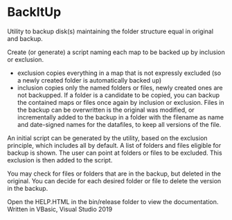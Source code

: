 # BackItUp
Utility to backup disk(s) maintaining the folder structure equal in original and backup.

Create (or generate) a script naming each map to be backed up by inclusion or exclusion.
- exclusion copies everything in a map that is not expressly excluded (so a newly created folder is automatically backed up)
- inclusion copies only the named folders or files, newly created ones are not backupped. 
If a folder is a candidate to be copied, you can backup the contained maps or files once again by inclusion or exclusion.
Files in the backup can be overwritten is the original was modified, or incrementally added to the backup in a folder with the filename as name and date-signed names for the datafiles, to keep all versions of the file.

An initial script can be generated by the utility, based on the exclusion principle, which includes all by default.
A list of folders and files eligible for backup is shown. 
The user can point at folders or files to be excluded.
This exclusion is then added to the script.

You may check for files or folders that are in the backup, but deleted in the original. You can decide for each desired folder or file to delete the version in the backup.

Open the HELP.HTML in the bin/release folder to view the documentation. Written in VBasic, Visual Studio 2019

